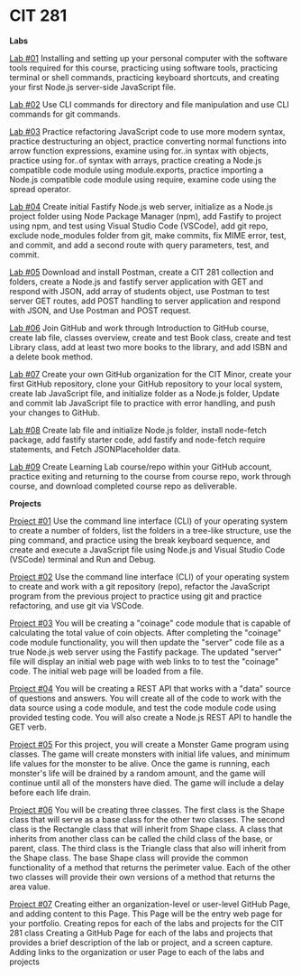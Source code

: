 # CIT 281


**Labs**

[Lab #01](https://tmuns22.github.io/cit281-lab01/)
  Installing and setting up your personal computer with the software tools required for this course, practicing using software tools, practicing terminal or shell commands, practicing keyboard shortcuts, and creating your first Node.js server-side JavaScript file.

[Lab #02](https://tmuns22.github.io/cit281-lab02/)
  Use CLI commands for directory and file manipulation and use CLI commands for git commands.

[Lab #03](https://tmuns22.github.io/cit281-lab03/)
  Practice refactoring JavaScript code to use more modern syntax, practice destructuring an object, practice converting normal functions into arrow function expressions, examine using for..in  syntax with objects, practice using for..of syntax with arrays, practice creating a Node.js compatible code module using module.exports, practice importing a Node.js compatible code module using require, examine code using the spread operator.

[Lab #04](https://tmuns22.github.io/cit281-lab04/)
  Create initial Fastify Node.js web server, initialize as a Node.js project folder using Node Package Manager (npm), add Fastify to project using npm, and test using Visual Studio Code (VSCode), add git repo, exclude node_modules folder from git, make commits, fix MIME error, test, and commit, and add a second route with query parameters, test, and commit.

[Lab #05](https://tmuns22.github.io/cit281-lab05/)
  Download and install Postman, create a CIT 281 collection and folders, create a Node.js and fastify server application with GET and respond with JSON, add array of students object, use Postman to test server GET routes, add POST handling to server application and respond with JSON, and Use Postman and POST request.

[Lab #06](https://tmuns22.github.io/cit281-lab06/)
  Join GitHub and work through Introduction to GitHub course, create lab file, classes overview, create and test Book class, create and test Library class, add at least two more books to the library, and add ISBN and a delete book method.

[Lab #07](https://tmuns22.github.io/cit281-lab07/)
  Create your own GitHub organization for the CIT Minor, create your first GitHub repository, clone your GitHub repository to your local system, create lab JavaScript file, and initialize folder as a Node.js folder, Update and commit lab JavaScript file to practice with error handling, and push your changes to GitHub.

[Lab #08](https://tmuns22.github.io/cit281-lab08/)
  Create lab file and initialize Node.js folder, install node-fetch package, add fastify starter code, add fastify and node-fetch require statements, and Fetch JSONPlaceholder data.
  
[Lab #09](https://tmuns22.github.io/cit281-lab09/)
  Create Learning Lab course/repo within your GitHub account, practice exiting and returning to the course from course repo, work through course, and download completed course repo as deliverable.
  
 **Projects** 
  
[Project #01](https://tmuns22.github.io/cit281-p1/)
  Use the command line interface (CLI) of your operating system to create a number of folders, list the folders in a tree-like structure, use the ping command, and practice using the break keyboard sequence, and create and execute a JavaScript file using Node.js and Visual Studio Code (VSCode) terminal and Run and Debug.

[Project #02](https://tmuns22.github.io/cit281-p2/)
  Use the command line interface (CLI) of your operating system to create and work with a git repository (repo), refactor the JavaScript program from the previous project to practice using git and practice refactoring, and use git via VSCode.
  
[Project #03](https://tmuns22.github.io/cit281-p3/)
  You will be creating a "coinage" code module that is capable of calculating the total value of coin objects. After completing the "coinage" code module functionality, you will then update the "server" code file as a true Node.js web server using the Fastify package. The updated "server" file will display an initial web page with web links to to test the "coinage" code. The initial web page will be loaded from a file.
  
[Project #04](https://tmuns22.github.io/cit281-p4/)
  You will be creating a REST API that works with a "data" source of questions and answers. You will create all of the code to work with the data source using a code module, and test the code module code using provided testing code. You will also create a Node.js REST API to handle the GET verb.
  
[Project #05](https://tmuns22.github.io/cit281-p5/)
  For this project, you will create a Monster Game program using classes. The game will create monsters with initial life values, and minimum life values for the monster to be alive. Once the game is running, each monster's life will be drained by a random amount, and the game will continue until all of the monsters have died. The game will include a delay before each life drain.
  
[Project #06](https://tmuns22.github.io/cit281-p6/)
  You will be creating three classes. The first class is the Shape class that will serve as a base class for the other two classes. The second class is the Rectangle class that will inherit from Shape class. A class that inherits from another class can be called the child class of the base, or parent, class. The third class is the Triangle class that also will inherit from the Shape class. The base Shape class will provide the common functionality of a method that returns the perimeter value. Each of the other two classes will provide their own versions of a method that returns the area value.
  
[Project #07](https://tmuns22.github.io/cit281-p7/)
  Creating either an organization-level or user-level GitHub Page, and adding content to this Page. This Page will be the entry web page for your portfolio. Creating repos for each of the labs and projects for the CIT 281 class
Creating a GitHub Page for each of the labs and projects that provides a brief description of the lab or project, and a screen capture. Adding links to the organization or user Page to each of the labs and projects

